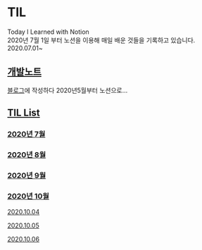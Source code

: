 # TIL
Today I Learned with Notion\
2020년 7월 1일 부터 노션을 이용해 매일 배운 것들을 기록하고 있습니다.\
2020.07.01~

## [개발노트](https://www.notion.so/5d5ng/Development-Note-fab067fd780a40d5be0c9e78af01816e)
[블로그](https://5d5ng.tistory.com/)에 작성하다 2020년5월부터 노션으로...

## [TIL List](https://www.notion.so/5d5ng/TIL-48ef870b8680411b9e4b9a1ef6ed1767)

### [2020년 7월](https://www.notion.so/5d5ng/afeb4ff079834d92ba0f92547adf1cea?v=cf3ddd107ce24f6ea87cd69cb1060e91)

### [2020년 8월](https://www.notion.so/5d5ng/4a1463f6ad1e4fa899c72d56269500e2?v=09efd5474ebf4a2bb0da6300df12436f)

### [2020년 9월](https://www.notion.so/5d5ng/eefbd4577de24fa4ba974942725b97b7?v=1f589a5390bf4ba3a71fab4a41fef50a)

### [2020년 10월](https://www.notion.so/5d5ng/2b8ef0d400304ae78ca520746f53da01?v=dfe6bd07c7ef4ce3bf27bda3903ba997)

[2020.10.04](https://www.notion.so/5d5ng/TIL-2020-10-04-3aa8260a9998464bbb303b9e6a4abfd6)

[2020.10.05](https://www.notion.so/5d5ng/TIL-2020-10-05-52f796f40eab498caa29f8ebdebd515f)

[2020.10.06](https://www.notion.so/5d5ng/TIL-2020-10-06-78e3fdb883784e6988df6ba508108ae5)
